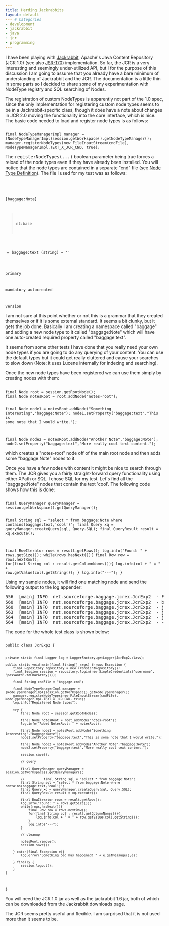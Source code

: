 ```yaml
---
title: Herding Jackrabbits
layout: default
--- # Categories
- development
- jackrabbit
- java
- jcr
- programming
---
```


I have been playing with <a href="http://jackrabbit.apache.org">Jackrabbit</a>, Apache's Java Content Repository (JCR 1.0) (see also <a href="http://jcp.org/en/jsr/detail?id=170">JSR-170</a>) implementation. So far, the JCR is a very interesting and seemingly under-utilized API, but I for the purpose of this discussion I am going to assume that you already have a bare minimum of understanding of Jackrabbit and the JCR. The documentation is a little thin in some parts so I decided to share some of my experimentation with NodeType registry and SQL searching of Nodes.

The registration of custom NodeTypes is apparently not part of the 1.0 spec, since the only implementation for registering custom node types seems to be in a Jackrabbit-specific class, though it does have a note about changes in JCR 2.0 moving the functionality into the core interface, which is nice. The basic code needed to load and register node types is as follows:

<code lang="java">
final NodeTypeManagerImpl manager = (NodeTypeManagerImpl)session.getWorkspace().getNodeTypeManager();
manager.registerNodeTypes(new FileInputStream(cndFile), NodeTypeManagerImpl.TEXT_X_JCR_CND, true);
</code>

The <tt>registerNodeTypes(...)</tt> boolean parameter being true forces a reload of the node types even if they have already been installed. You will notice that the node types are contained in a separate "cnd" file (see <a href="http://jackrabbit.apache.org/node-type-notation.html">Node Type Definition</a>). The file I used for my test was as follows:

<code>
<baggage = 'http://baggage.sourceforge.net/baggage'>

[baggage:Note]

> nt:base

- baggage:text (string) = ''

primary

mandatory autocreated

version
</code>

I am not sure at this point whether or not this is a grammar that they created themselves or if it is some external standard. It seems a bit clunky, but it gets the job done. Basically I am creating a namespace called "baggage" and adding a new node type to it called "baggage:Note" which will have one auto-created required property called "baggage:text".

It seems from some other tests I have done that you really need your own node types if you are going to do any querying of your content. You can use the default types but it could get really cluttered and cause your searches to slow down (Note: it uses Lucene internally for indexing and searching).

Once the new node types have been registered we can use them simply by creating nodes with them:

<code lang="java">
final Node root = session.getRootNode();
final Node notesRoot = root.addNode("notes-root");

final Node node1 = notesRoot.addNode("Something Interesting","baggage:Note");
node1.setProperty("baggage:text","This is some note that I would write.");

final Node node2 = notesRoot.addNode("Another Note","baggage:Note");
node2.setProperty("baggage:text","More really cool text content.");
</code>

which creates a "notes-root" node off of the main root node and then adds some "baggage:Note" nodes to it.

Once you have a few nodes with content it might be nice to search through them. The JCR gives you a fairly straight-forward query functionality using either XPath or SQL. I chose SQL for my test. Let's find all the "baggage:Note" nodes that contain the text 'cool'. The following code shows how this is done:

<code lang="java">
final QueryManager queryManager = session.getWorkspace().getQueryManager();

final String sql = "select * from baggage:Note where contains(baggage:text,'cool')";
final Query xq = queryManager.createQuery(sql, Query.SQL);
final QueryResult result = xq.execute();

final RowIterator rows = result.getRows();
log.info("Found: " + rows.getSize());
while(rows.hasNext()){
    final Row row = rows.nextRow();
    for(final String col : result.getColumnNames()){
        log.info(col + " = " + row.getValue(col).getString());
    }
    log.info("---");
}
</code>

Using my sample nodes, it will find one matching node and send the following output to the log appender:

<pre>
556  [main] INFO  net.sourceforge.baggage.jcrex.JcrExp2  - Found: 1
560  [main] INFO  net.sourceforge.baggage.jcrex.JcrExp2  - baggage:text = More really cool text content.
560  [main] INFO  net.sourceforge.baggage.jcrex.JcrExp2  - jcr:primaryType = baggage:Note
563  [main] INFO  net.sourceforge.baggage.jcrex.JcrExp2  - jcr:path = /notes-root/Another Note
564  [main] INFO  net.sourceforge.baggage.jcrex.JcrExp2  - jcr:score = 5035
564  [main] INFO  net.sourceforge.baggage.jcrex.JcrExp2  - ---
</pre>

The code for the whole test class is shown below:

<code lang="java">
public class JcrExp2 {

    private static final Logger log = LoggerFactory.getLogger(JcrExp2.class);

    public static void main(final String[] args) throws Exception {
        final Repository repository = new TransientRepository();
        final Session session = repository.login(new SimpleCredentials("username", "password".toCharArray()));

        final String cndFile = "baggage.cnd";

        final NodeTypeManagerImpl manager = (NodeTypeManagerImpl)session.getWorkspace().getNodeTypeManager();
        manager.registerNodeTypes(new FileInputStream(cndFile), NodeTypeManagerImpl.TEXT_X_JCR_CND, true);
        log.info("Registered Node types");

        try {
            final Node root = session.getRootNode();

            final Node notesRoot = root.addNode("notes-root");
            log.info("Added NotesRoot: " + notesRoot);

            final Node node1 = notesRoot.addNode("Something Interesting","baggage:Note");
            node1.setProperty("baggage:text","This is some note that I would write.");

            final Node node2 = notesRoot.addNode("Another Note","baggage:Note");
            node2.setProperty("baggage:text","More really cool text content.");

            session.save();

            // query

            final QueryManager queryManager = session.getWorkspace().getQueryManager();

            //          final String sql = "select * from baggage:Note";
            final String sql = "select * from baggage:Note where contains(baggage:text,'cool')";
            final Query xq = queryManager.createQuery(sql, Query.SQL);
            final QueryResult result = xq.execute();

            final RowIterator rows = result.getRows();
            log.info("Found: " + rows.getSize());
            while(rows.hasNext()){
                final Row row = rows.nextRow();
                for(final String col : result.getColumnNames()){
                    log.info(col + " = " + row.getValue(col).getString());
                }
                log.info("---");
            }

            // cleanup

            notesRoot.remove();
            session.save();

        } catch(final Exception e){
            log.error("Something bad has happened! " + e.getMessage(),e);

        } finally {
            session.logout();
        }
    }
}
</code>

You will need the JCR 1.0 jar as well as the jackrabbit 1.6 jar, both of which can be downloaded from the Jackrabbit downloads page.

The JCR seems pretty useful and flexible. I am surprised that it is not used more than it seems to be.





